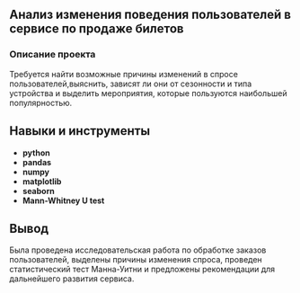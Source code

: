 ## Анализ изменения поведения пользователей в сервисе по продаже билетов
### Описание проекта
Требуется найти возможные причины изменений в спросе пользователей,выяснить, зависят ли они от сезонности и типа устройства и выделить мероприятия, которые пользуются наибольшей популярностью. 
## Навыки и инструменты

- **python**
- **pandas**
- **numpy**
- **matplotlib**
- **seaborn**
- **Mann-Whitney U test**

## Вывод
Была проведена исследовательская работа по обработке заказов пользователей, выделены причины изменения спроса, проведен статистический тест Манна-Уитни и предложены рекомендации для дальнейшего развития сервиса.
